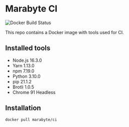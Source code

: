 # Marabyte CI

![Docker Build Status](https://img.shields.io/docker/build/marabyte/ci.svg?style=flat-square)

This repo contains a Docker image with tools used for CI.

## Installed tools

- Node.js 16.3.0
- Yarn 1.13.0
- npm 7.19.0
- Python 3.10.0
- pip 21.1.2
- Brotli 1.0.5
- Chrome 91 Headless

## Installation

`docker pull marabyte/ci`
